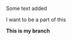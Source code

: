 <!DOCTYPE html>
<html lang="en">
<head>
<title>2nd-try</title>
</head>
<body>
<p>Some text added</p>
<p> I want to be a part of this </p>
<strong> This is my branch </strong>
<h1 id="demo"></h1>

<script>
var x = 15;
document.getElementById("demo").innerHTML = x;
</script>
</body>
</html>
